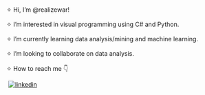 <br> ✧ Hi, I’m @realizewar!                                             </br>
<br> ✧ I’m interested in visual programming using C# and Python.         </br>
<br> ✧ I’m currently learning data analysis/mining and machine learning. </br>
<br> ✧ I’m looking to collaborate on data analysis.                      </br>
<br> ✧ How to reach me 👇                                                </br>


![<rea>](https://img.shields.io/badge/<REA>-<black>?style=for-the-badge&logo=<rea>&logoColor=<red>)
[![linkedin](https://img.shields.io/badge/Linkedin-000000?style=for-the-badge&logo=Linkedin&logoColor=red)](https://www.linkedin.com/in/emre-can-ya%C5%9Far-3a9a36229/)

